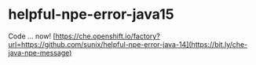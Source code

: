# helpful-npe-error-java15


Code ... now!
[https://che.openshift.io/factory?url=https://github.com/sunix/helpful-npe-error-java-14](https://bit.ly/che-java-npe-message)
